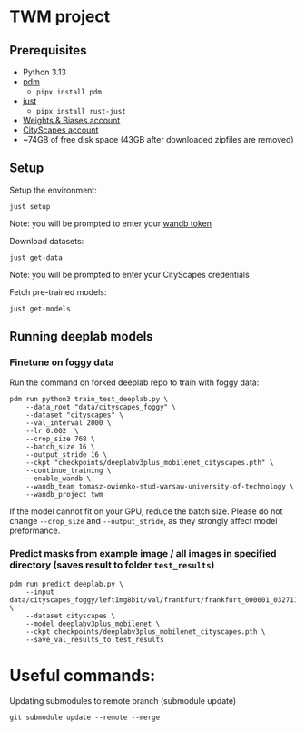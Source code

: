 # TWM project

## Prerequisites

- Python 3.13
- [pdm](https://pdm-project.org/en/latest/)
  - `pipx install pdm`
- [just](https://just.systems/man/en/)
  - `pipx install rust-just`
- [Weights & Biases account](https://wandb.ai/site/)
- [CityScapes account](https://www.cityscapes-dataset.com/)
- ~74GB of free disk space (43GB after downloaded zipfiles are removed)

## Setup

Setup the environment:

```shell
just setup
```

Note: you will be prompted to enter your [wandb token](https://docs.wandb.ai/quickstart/)

Download datasets:

```shell
just get-data
```
Note: you will be prompted to enter your CityScapes credentials

Fetch pre-trained models:

```shell
just get-models
```

## Running deeplab models

### Finetune on foggy data

Run the command on forked deeplab repo to train with foggy data:

```shell
pdm run python3 train_test_deeplab.py \
    --data_root "data/cityscapes_foggy" \
    --dataset "cityscapes" \
    --val_interval 2000 \
    --lr 0.002  \
    --crop_size 768 \
    --batch_size 16 \
    --output_stride 16 \
    --ckpt "checkpoints/deeplabv3plus_mobilenet_cityscapes.pth" \
    --continue_training \
    --enable_wandb \
    --wandb_team tomasz-owienko-stud-warsaw-university-of-technology \
    --wandb_project twm
```

If the model cannot fit on your GPU, reduce the batch size. Please do not change `--crop_size` and `--output_stride`, as they strongly affect model preformance.

### Predict masks from example image / all images in specified directory (saves result to folder `test_results`)

```shell
pdm run predict_deeplab.py \
    --input data/cityscapes_foggy/leftImg8bit/val/frankfurt/frankfurt_000001_032711_leftImg8bit_foggy_beta_0.02.png \
    --dataset cityscapes \
    --model deeplabv3plus_mobilenet \
    --ckpt checkpoints/deeplabv3plus_mobilenet_cityscapes.pth \
    --save_val_results_to test_results
```

# Useful commands:

Updating submodules to remote branch (submodule update)
```shell
git submodule update --remote --merge
```
